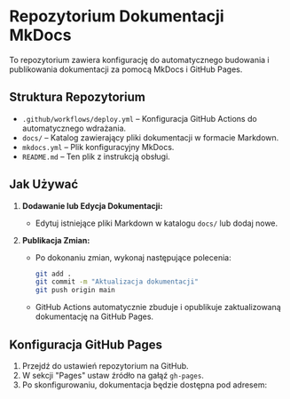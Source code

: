 # Repozytorium Dokumentacji MkDocs

To repozytorium zawiera konfigurację do automatycznego budowania i publikowania dokumentacji za pomocą MkDocs i GitHub Pages.

## Struktura Repozytorium

- `.github/workflows/deploy.yml` – Konfiguracja GitHub Actions do automatycznego wdrażania.
- `docs/` – Katalog zawierający pliki dokumentacji w formacie Markdown.
- `mkdocs.yml` – Plik konfiguracyjny MkDocs.
- `README.md` – Ten plik z instrukcją obsługi.

## Jak Używać

1. **Dodawanie lub Edycja Dokumentacji:**
   - Edytuj istniejące pliki Markdown w katalogu `docs/` lub dodaj nowe.

2. **Publikacja Zmian:**
   - Po dokonaniu zmian, wykonaj następujące polecenia:
     ```bash
     git add .
     git commit -m "Aktualizacja dokumentacji"
     git push origin main
     ```
   - GitHub Actions automatycznie zbuduje i opublikuje zaktualizowaną dokumentację na GitHub Pages.

## Konfiguracja GitHub Pages

1. Przejdź do ustawień repozytorium na GitHub.
2. W sekcji "Pages" ustaw źródło na gałąź `gh-pages`.
3. Po skonfigurowaniu, dokumentacja będzie dostępna pod adresem:
